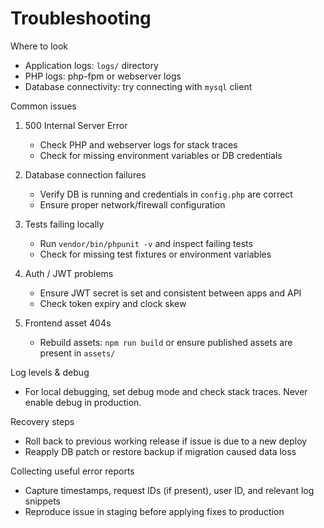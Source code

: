 # Troubleshooting

Where to look

- Application logs: `logs/` directory
- PHP logs: php-fpm or webserver logs
- Database connectivity: try connecting with `mysql` client

Common issues

1. 500 Internal Server Error
   - Check PHP and webserver logs for stack traces
   - Check for missing environment variables or DB credentials

2. Database connection failures
   - Verify DB is running and credentials in `config.php` are correct
   - Ensure proper network/firewall configuration

3. Tests failing locally
   - Run `vendor/bin/phpunit -v` and inspect failing tests
   - Check for missing test fixtures or environment variables

4. Auth / JWT problems
   - Ensure JWT secret is set and consistent between apps and API
   - Check token expiry and clock skew

5. Frontend asset 404s
   - Rebuild assets: `npm run build` or ensure published assets are present in `assets/`

Log levels & debug

- For local debugging, set debug mode and check stack traces. Never enable debug in production.

Recovery steps

- Roll back to previous working release if issue is due to a new deploy
- Reapply DB patch or restore backup if migration caused data loss

Collecting useful error reports

- Capture timestamps, request IDs (if present), user ID, and relevant log snippets
- Reproduce issue in staging before applying fixes to production
